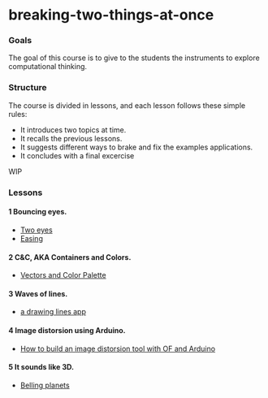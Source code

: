 # breaking-two-things-at-once

### Goals
The goal of this course is to give to the students the instruments to explore computational thinking.

### Structure
The course is divided in lessons, and each lesson follows these simple rules:

- It introduces two topics at time.
- It recalls the previous lessons.
- It suggests different ways to brake and fix the examples applications.
- It concludes with a final excercise

WIP


### Lessons

#### 1 Bouncing eyes.

- [Two eyes](https://github.com/edap/breaking-two-things-at-once/tree/master/01-two-eyes)
- [Easing](https://github.com/edap/breaking-two-things-at-once/tree/master/01-easing)

#### 2 C&C, AKA Containers and Colors.
- [Vectors and Color Palette](https://github.com/edap/breaking-two-things-at-once/tree/master/02-vectors)


#### 3 Waves of lines.
- [a drawing lines app](https://github.com/edap/breaking-two-things-at-once/tree/master/03-lines)

#### 4 Image distorsion using Arduino.
- [How to build an image distorsion tool with OF and Arduino](https://github.com/edap/breaking-two-things-at-once/tree/master/04-arduino) 

#### 5 It sounds like 3D.
- [Belling planets](https://github.com/edap/breaking-two-things-at-once/tree/master/05-planets)





